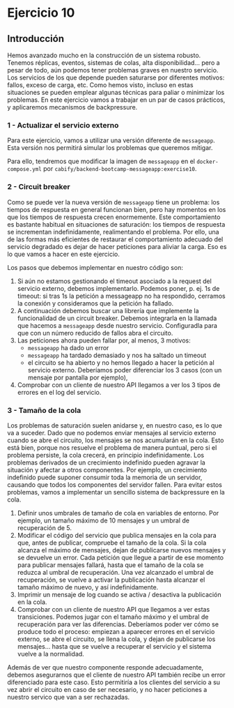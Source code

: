 # Ejercicio 10

## Introducción

Hemos avanzado mucho en la construcción de un sistema robusto. Tenemos réplicas, eventos, sistemas de colas, alta disponibilidad... pero a pesar de todo, aún podemos tener problemas graves en nuestro servicio. Los servicios de los que depende pueden saturarse por diferentes motivos: fallos, exceso de carga, etc.
Como hemos visto, incluso en estas situaciones se pueden emplear algunas técnicas para paliar o minimizar los problemas. En este ejercicio vamos a trabajar en un par de casos prácticos, y aplicaremos mecanismos de backpressure.

### 1 - Actualizar el servicio externo

Para este ejercicio, vamos a utilizar una versión diferente de `messageapp`.
Esta versión nos permitirá simular los problemas que queremos mitigar.

Para ello, tendremos que modificar la imagen de `messageapp` en el `docker-compose.yml` por `cabify/backend-bootcamp-messageapp:exercise10`.

### 2 - Circuit breaker

Como se puede ver la nueva versión de `messageapp` tiene un problema: los tiempos de respuesta en general funcionan bien, pero hay momentos en los que los tiempos de respuesta crecen enormemente. Este comportamiento es bastante habitual en situaciones de saturación: los tiempos de respuesta se incrementan indefinidamente, realimentando el problema. Por ello, una de las formas más eficientes de restaurar el comportamiento adecuado del servicio degradado es dejar de hacer peticiones para aliviar la carga. Eso es lo que vamos a hacer en este ejercicio.

Los pasos que debemos implementar en nuestro código son:

1. Si aún no estamos gestionando el timeout asociado a la request del servicio externo, debemos implementarlo.
   Podemos poner, p. ej. 1s de timeout: si tras 1s la petición a messageapp no ha respondido, cerramos la conexión y consideramos que la petición ha fallado.
2. A continuación debemos buscar una librería que implemente la funcionalidad de un circuit breaker.
   Debemos integrarla en la llamada que hacemos a `messageapp` desde nuestro servicio.
   Configuradla para que con un número reducido de fallos abra el circuito.
3. Las peticiones ahora pueden fallar por, al menos, 3 motivos:
   - `messageapp` ha dado un error
   - `messageapp` ha tardado demasiado y nos ha saltado un timeout
   - el circuito se ha abierto y no hemos llegado a hacer la petición al servicio externo.
     Deberíamos poder diferenciar los 3 casos (con un mensaje por pantalla por ejemplo),
4. Comprobar con un cliente de nuestro API llegamos a ver los 3 tipos de errores en el log del servicio.

### 3 - Tamaño de la cola

Los problemas de saturación suelen anidarse y, en nuestro caso, es lo que va a suceder.
Dado que no podemos enviar mensajes al servicio externo cuando se abre el circuito, los mensajes se nos acumularán en la cola.
Esto está bien, porque nos resuelve el problema de manera puntual, pero si el problema persiste, la cola crecerá, en principio indefinidamente.
Los problemas derivados de un crecimiento indefinido pueden agravar la situación y afectar a otros componentes.
Por ejemplo, un crecimiento indefinido puede suponer consumir toda la memoria de un servidor, causando que todos los componentes del servidor fallen.
Para evitar estos problemas, vamos a implementar un sencillo sistema de backpressure en la cola.

1. Definir unos umbrales de tamaño de cola en variables de entorno. Por ejemplo, un tamaño máximo de 10 mensajes y un umbral de recuperación de 5.
2. Modificar el código del servicio que publica mensajes en la cola para que, antes de publicar, compruebe el tamaño de la cola.
   Si la cola alcanza el máximo de mensajes, dejan de publicarse nuevos mensajes y se devuelve un error.
   Cada petición que llegue a partir de ese momento para publicar mensajes fallará, hasta que el tamaño de la cola se reduzca al umbral de recuperación.
   Una vez alcanzado el umbral de recuperación, se vuelve a activar la publicación hasta alcanzar el tamaño máximo de nuevo, y así indefinidamente.
3. Imprimir un mensaje de log cuando se activa / desactiva la publicación en la cola.
4. Comprobar con un cliente de nuestro API que llegamos a ver estas transiciones. Podemos jugar con el tamaño máximo y el umbral de recuperación para ver las diferencias.
   Deberíamos poder ver cómo se produce todo el proceso: empiezan a aparecer errores en el servicio externo, se abre el circuito, se llena la cola,
   y dejan de publicarse los mensajes... hasta que se vuelve a recuperar el servicio y el sistema vuelve a la normalidad.

Además de ver que nuestro componente responde adecuadamente, debemos asegurarnos que el cliente de nuestro API también recibe un error diferenciado para este caso.
Esto permitiría a los clientes del servicio a su vez abrir el circuito en caso de ser necesario, y no hacer peticiones a nuestro servico que van a ser rechazadas.
